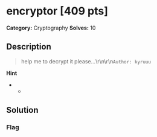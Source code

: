 # encryptor [409 pts]

**Category:** Cryptography
**Solves:** 10

## Description
>help me to decrypt it please...\r\n\r\n`Author: kyruuu`

**Hint**
* -

## Solution

### Flag

